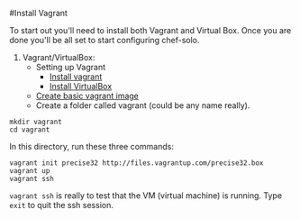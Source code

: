 #Install Vagrant

To start out you'll need to install both Vagrant and Virtual Box. Once you are done you'll be all set to start configuring chef-solo.

1. Vagrant/VirtualBox:
    - Setting up Vagrant 
		- [Install vagrant](http://www.vagrantup.co/)
		- [Install VirtualBox](https://www.virtualbox.org/wiki/Downloads)
    - [Create basic vagrant image](http://docs.vagrantup.com/v2/getting-started/index.html) 
    - Create a folder called vagrant (could be any name really).
```
mkdir vagrant
cd vagrant
```
In this directory, run these three commands:
```
vagrant init precise32 http://files.vagrantup.com/precise32.box
vagrant up
vagrant ssh
```

`vagrant ssh` is really to test that the VM (virtual machine) is running. Type `exit` to quit the ssh session.